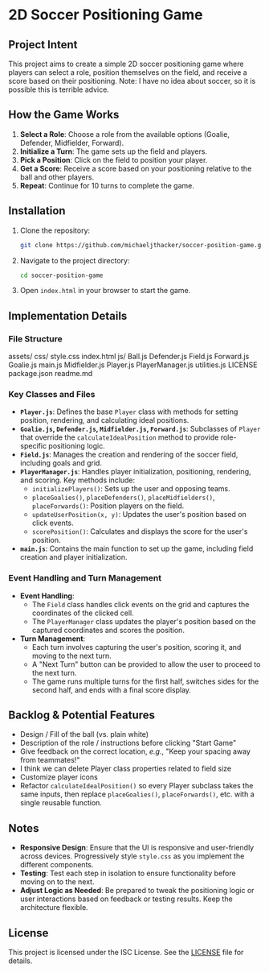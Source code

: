 # 2D Soccer Positioning Game

## Project Intent
This project aims to create a simple 2D soccer positioning game where players can select a role, position themselves on the field, and receive a score based on their positioning. Note: I have no idea about soccer, so it is possible this is terrible advice.

## How the Game Works
1. **Select a Role**: Choose a role from the available options (Goalie, Defender, Midfielder, Forward).
2. **Initialize a Turn**: The game sets up the field and players.
3. **Pick a Position**: Click on the field to position your player.
4. **Get a Score**: Receive a score based on your positioning relative to the ball and other players.
5. **Repeat**: Continue for 10 turns to complete the game.

## Installation
1. Clone the repository:
    ```sh
    git clone https://github.com/michaeljthacker/soccer-position-game.git
    ```
2. Navigate to the project directory:
    ```sh
    cd soccer-position-game
    ```
3. Open `index.html` in your browser to start the game.

## Implementation Details

### File Structure
assets/
css/
    style.css
index.html
js/
    Ball.js
    Defender.js
    Field.js
    Forward.js
    Goalie.js
    main.js
    Midfielder.js
    Player.js
    PlayerManager.js
    utilities.js
LICENSE
package.json
readme.md

### Key Classes and Files

- **`Player.js`**: Defines the base `Player` class with methods for setting position, rendering, and calculating ideal positions.
- **`Goalie.js`, `Defender.js`, `Midfielder.js`, `Forward.js`**: Subclasses of `Player` that override the `calculateIdealPosition` method to provide role-specific positioning logic.
- **`Field.js`**: Manages the creation and rendering of the soccer field, including goals and grid.
- **`PlayerManager.js`**: Handles player initialization, positioning, rendering, and scoring. Key methods include:
  - `initializePlayers()`: Sets up the user and opposing teams.
  - `placeGoalies()`, `placeDefenders()`, `placeMidfielders()`, `placeForwards()`: Position players on the field.
  - `updateUserPosition(x, y)`: Updates the user's position based on click events.
  - `scorePosition()`: Calculates and displays the score for the user's position.
- **`main.js`**: Contains the main function to set up the game, including field creation and player initialization.

### Event Handling and Turn Management
- **Event Handling**:
  - The `Field` class handles click events on the grid and captures the coordinates of the clicked cell.
  - The `PlayerManager` class updates the player's position based on the captured coordinates and scores the position.
- **Turn Management**:
  - Each turn involves capturing the user's position, scoring it, and moving to the next turn.
  - A "Next Turn" button can be provided to allow the user to proceed to the next turn.
  - The game runs multiple turns for the first half, switches sides for the second half, and ends with a final score display.

## Backlog & Potential Features
- Design / Fill of the ball (vs. plain white)
- Description of the role / instructions before clicking "Start Game"
- Give feedback on the correct location, *e.g.*, "Keep your spacing away from teammates!"
- I think we can delete Player class properties related to field size
- Customize player icons
- Refactor `calculateIdealPosition()` so every Player subclass takes the same inputs, then replace `placeGoalies()`, `placeForwards()`, etc. with a single reusable function.

## Notes
- **Responsive Design**: Ensure that the UI is responsive and user-friendly across devices. Progressively style `style.css` as you implement the different components.
- **Testing**: Test each step in isolation to ensure functionality before moving on to the next.
- **Adjust Logic as Needed**: Be prepared to tweak the positioning logic or user interactions based on feedback or testing results. Keep the architecture flexible.

## License
This project is licensed under the ISC License. See the [LICENSE](LICENSE) file for details.